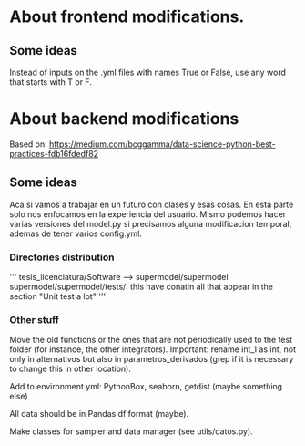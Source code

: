 # About frontend modifications.

## Some ideas
Instead of inputs on the .yml files with names True or False, use any word that starts with T or F.

# About backend modifications
Based on: https://medium.com/bcggamma/data-science-python-best-practices-fdb16fdedf82

## Some ideas
Aca si vamos a trabajar en un futuro con clases y esas cosas. En esta parte solo nos enfocamos en la experiencia del usuario. Mismo podemos hacer varias versiones del model.py si precisamos alguna modificacion temporal, ademas de tener varios config.yml.

### Directories distribution
'''
tesis_licenciatura/Software --> supermodel/supermodel
supermodel/supermodel/tests/: this have conatin all that appear in the section "Unit test a lot" 
'''

### Other stuff
Move the old functions or the ones that are not periodically used to the test folder (for instance, the other integrators). Important: rename int_1 as int, not only in alternativos but also in parametros_derivados (grep if it is necessary to change this in other location).

Add to environment.yml: PythonBox, seaborn, getdist (maybe something else)

All data should be in Pandas df format (maybe).

Make classes for sampler and data manager (see utils/datos.py).
